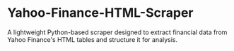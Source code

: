 # Yahoo-Finance-HTML-Scraper
A lightweight Python-based scraper designed to extract financial data from Yahoo Finance's HTML tables and structure it for analysis.
